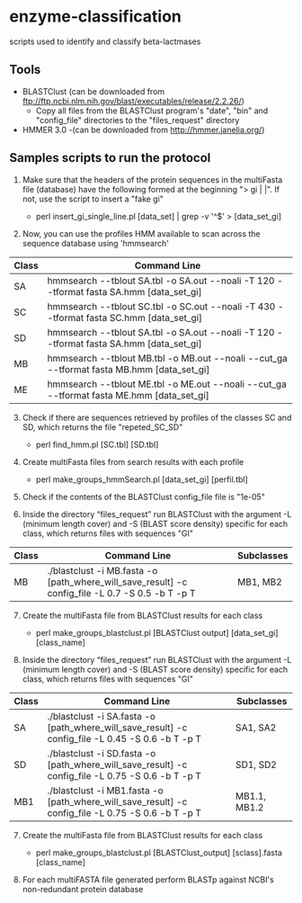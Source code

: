 # enzyme-classification
scripts used to identify and classify beta-lactmases

## Tools

- BLASTClust  (can be downloaded from ftp://ftp.ncbi.nlm.nih.gov/blast/executables/release/2.2.26/)
	- Copy all files from the BLASTClust program's "date", "bin" and "config_file" directories to the "files_request" directory
- HMMER 3.0 -(can be downloaded from http://hmmer.janelia.org/)

## Samples scripts to run the protocol

1. Make sure that the headers of the protein sequences in the multiFasta file (database) have the following formed at the beginning "> gi | <NUMBER> |". If not, use the script to insert a "fake gi"
	
   - perl insert_gi_single_line.pl [data_set] | grep -v  '^$' > [data_set_gi]
   

2. Now, you can use the profiles HMM available to scan across the sequence database using 'hmmsearch'

| Class  | Command Line |
| ------------- | ------------- |
| SA | hmmsearch --tblout SA.tbl -o SA.out --noali -T 120 --tformat fasta SA.hmm [data_set_gi]  |
| SC | hmmsearch --tblout SC.tbl -o SC.out --noali -T 430 --tformat fasta SC.hmm [data_set_gi]  |
| SD | hmmsearch --tblout SA.tbl -o SA.out --noali -T 120 --tformat fasta SA.hmm [data_set_gi]  |
| MB | hmmsearch --tblout MB.tbl -o MB.out --noali --cut_ga --tformat fasta MB.hmm [data_set_gi] |
| ME | hmmsearch --tblout ME.tbl -o ME.out --noali --cut_ga --tformat fasta ME.hmm [data_set_gi] |


3. Check if there are sequences retrieved by profiles of the classes SC and SD, which returns the file "repeted_SC_SD"

   - perl find_hmm.pl [SC.tbl] [SD.tbl] 

4. Create multiFasta files from search results with each profile

   - perl make_groups_hmmSearch.pl [data_set_gi] [perfil.tbl]

5. Check if the contents of the BLASTClust config_file file is "1e-05"

6. Inside the directory “files_request” run BLASTClust with the argument -L (minimum length cover) and -S (BLAST score density) specific for each class, which returns files with sequences "GI"

| Class  | Command Line | Subclasses |
| --------- | --------- | --------- |
| MB | ./blastclust -i MB.fasta -o [path_where_will_save_result] -c config_file -L 0.7 -S 0.5 -b T -p T  | MB1, MB2


7. Create the multiFasta file from BLASTClust results for each class

   - perl make_groups_blastclust.pl [BLASTClust output] [data_set_gi] [class_name]

8. Inside the directory “files_request” run BLASTClust with the argument -L (minimum length cover) and -S (BLAST score density) specific for each class, which returns files with sequences "GI"

| Class  | Command Line | Subclasses |
| --------- | --------- | --------- |
| SA | ./blastclust -i SA.fasta -o [path_where_will_save_result] -c config_file -L 0.45 -S 0.6 -b T -p T  | SA1, SA2
| SD | ./blastclust -i SD.fasta -o [path_where_will_save_result] -c config_file -L 0.75 -S 0.6 -b T -p T | SD1, SD2
| MB1 | ./blastclust -i MB1.fasta -o [path_where_will_save_result] -c config_file -L 0.75 -S 0.6 -b T -p T | MB1.1, MB1.2


7. Create the multiFasta file from BLASTClust results for each class

   - perl make_groups_blastclust.pl [BLASTClust_output] [sclass].fasta [class_name]
   
8. For each multiFASTA file generated perform BLASTp against NCBI's non-redundant protein database
